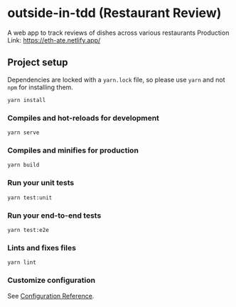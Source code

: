 # outside-in-tdd (Restaurant Review)

A web app to track reviews of dishes across various restaurants
Production Link: https://eth-ate.netlify.app/

## Project setup

Dependencies are locked with a `yarn.lock` file, so please use `yarn` and not
`npm` for installing them.

```
yarn install
```

### Compiles and hot-reloads for development

```
yarn serve
```

### Compiles and minifies for production

```
yarn build
```

### Run your unit tests

```
yarn test:unit
```

### Run your end-to-end tests

```
yarn test:e2e
```

### Lints and fixes files

```
yarn lint
```

### Customize configuration

See [Configuration Reference](https://cli.vuejs.org/config/).
